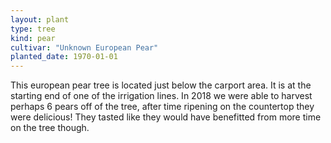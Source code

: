 ```yaml
---
layout: plant
type: tree
kind: pear
cultivar: "Unknown European Pear"
planted_date: 1970-01-01
---
```


This european pear tree is located just below the carport area. It is at the starting end of one of the irrigation lines. In 2018 we were able to harvest perhaps 6 pears off of the tree, after time ripening on the countertop they were delicious! They tasted like they would have benefitted from more time on the tree though.